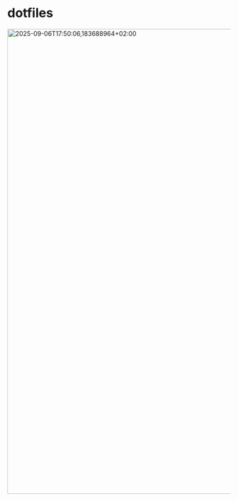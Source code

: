 # dotfiles
<img width="1680" height="1050" alt="2025-09-06T17:50:06,183688964+02:00" src="https://github.com/user-attachments/assets/e70c216a-3186-4c4f-a279-791d93ecb497" />

